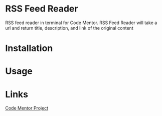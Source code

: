 # RSS Feed Reader
RSS feed reader in terminal for Code Mentor.  RSS Feed Reader will take a url and return title, description, and link of the original content

# Installation

# Usage

# Links
[Code Mentor Project](https://www.codementor.io/projects/tool/rss-feed-reader-in-terminal-atx32jp82q)
